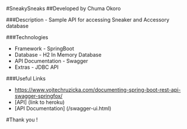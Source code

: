 #SneakySneaks
##Developed by Chuma Okoro


###Description - Sample API for accessing Sneaker and Accessory database

###Technologies
* Framework - SpringBoot
* Database - H2 In Memory Database
* API Documentation - Swagger
* Extras - JDBC API

###Useful Links
* https://www.vojtechruzicka.com/documenting-spring-boot-rest-api-swagger-springfox/
* [API] (link to heroku)
* [API Documentation] (/swagger-ui.html)




#Thank you !
